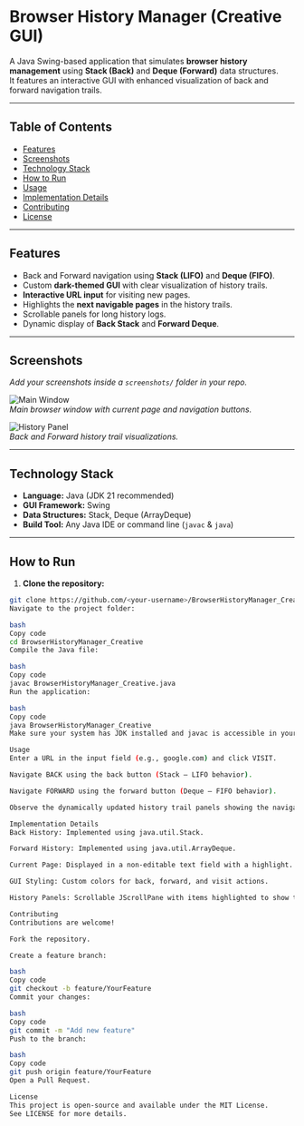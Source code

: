# Browser History Manager (Creative GUI)

A Java Swing-based application that simulates **browser history management** using **Stack (Back)** and **Deque (Forward)** data structures.  
It features an interactive GUI with enhanced visualization of back and forward navigation trails.

---

## Table of Contents
- [Features](#features)
- [Screenshots](#screenshots)
- [Technology Stack](#technology-stack)
- [How to Run](#how-to-run)
- [Usage](#usage)
- [Implementation Details](#implementation-details)
- [Contributing](#contributing)
- [License](#license)

---

## Features
- Back and Forward navigation using **Stack (LIFO)** and **Deque (FIFO)**.
- Custom **dark-themed GUI** with clear visualization of history trails.
- **Interactive URL input** for visiting new pages.
- Highlights the **next navigable pages** in the history trails.
- Scrollable panels for long history logs.
- Dynamic display of **Back Stack** and **Forward Deque**.

---

## Screenshots

*Add your screenshots inside a `screenshots/` folder in your repo.*

![Main Window](screenshots/main_window.png)  
*Main browser window with current page and navigation buttons.*

![History Panel](screenshots/history_panel.png)  
*Back and Forward history trail visualizations.*

---

## Technology Stack
- **Language:** Java (JDK 21 recommended)
- **GUI Framework:** Swing
- **Data Structures:** Stack, Deque (ArrayDeque)
- **Build Tool:** Any Java IDE or command line (`javac` & `java`)

---

## How to Run

1. **Clone the repository:**
```bash
git clone https://github.com/<your-username>/BrowserHistoryManager_Creative.git
Navigate to the project folder:

bash
Copy code
cd BrowserHistoryManager_Creative
Compile the Java file:

bash
Copy code
javac BrowserHistoryManager_Creative.java
Run the application:

bash
Copy code
java BrowserHistoryManager_Creative
Make sure your system has JDK installed and javac is accessible in your PATH.

Usage
Enter a URL in the input field (e.g., google.com) and click VISIT.

Navigate BACK using the back button (Stack – LIFO behavior).

Navigate FORWARD using the forward button (Deque – FIFO behavior).

Observe the dynamically updated history trail panels showing the navigation history.

Implementation Details
Back History: Implemented using java.util.Stack.

Forward History: Implemented using java.util.ArrayDeque.

Current Page: Displayed in a non-editable text field with a highlight.

GUI Styling: Custom colors for back, forward, and visit actions.

History Panels: Scrollable JScrollPane with items highlighted to show the next pop/visit action.

Contributing
Contributions are welcome!

Fork the repository.

Create a feature branch:

bash
Copy code
git checkout -b feature/YourFeature
Commit your changes:

bash
Copy code
git commit -m "Add new feature"
Push to the branch:

bash
Copy code
git push origin feature/YourFeature
Open a Pull Request.

License
This project is open-source and available under the MIT License.
See LICENSE for more details.
